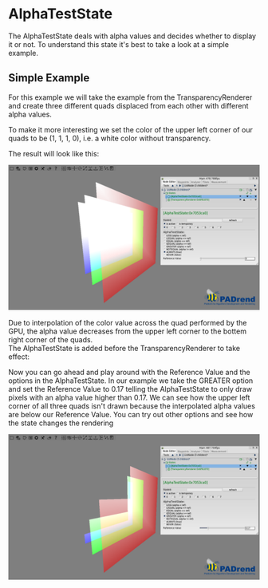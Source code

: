 <!------------------------------------------------------------------------------------------------
This work is licensed under the Creative Commons Attribution-ShareAlike 4.0 International License.
 To view a copy of this license, visit http://creativecommons.org/licenses/by-sa/4.0/.
 Author: Stanislaw Eppinger (eppinger@mail.uni-paderborn.de)
 PADrend Version 1.0.0
------------------------------------------------------------------------------------------------->

# AlphaTestState
The AlphaTestState deals with alpha values and decides whether to display it or not. To understand this state it's best to take a look at a simple example. 

## Simple Example
For this example we will take the example from the TransparencyRenderer and create three different quads displaced from each other with different alpha values.

<!---INCLUDE src=Groupstate.escript, start=49, end=51--->

To make it more interesting we set the color of the upper left corner of our quads to be (1, 1, 1, 0), i.e. a white color without transparency.

<!---INCLUDE src=Groupstate.escript, start=36, end=40--->

The result will look like this:

![Three semitransparent quads](semi_transparent_quads.png)

Due to interpolation of the color value across the quad performed by the GPU, the alpha value decreases from the upper left corner to the bottem right corner of the quads.   
The AlphaTestState is added before the TransparencyRenderer to take effect:

<!---INCLUDE src=Groupstate.escript, start=59, end=60--->

Now you can go ahead and play around with the Reference Value and the options in the AlphaTestState. In our example we take the GREATER option and set the Reference Value to 0.17 telling the AlphaTestState to only draw pixels with an alpha value higher than 0.17. We can see how the upper left corner of all three quads isn't drawn because the interpolated alpha values are below our Reference Value. You can try out other options and see how the state changes the rendering 

![Light states activated](quads_with_alpha_test.png)